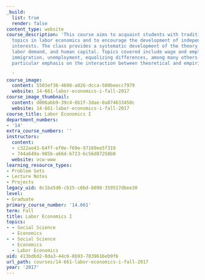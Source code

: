 ```yaml
---
_build:
  list: true
  render: false
content_type: website
course_description: 'This course aims to acquaint students with traditional and contemporary
  topics in labor economics and to encourage the development of independent research
  interests. The class provides a systematic development of the theory of labor supply,
  labor demand, and human capital. Topics covered include wage and employment determination,
  immigration, unemployment, equalizing differences, among many others. There is a
  particular emphasis on the interaction between theoretical and empirical modeling.

  '
course_image:
  content: 5503ef36-4608-a026-dcca-500beecc7979
  website: 14-661-labor-economics-i-fall-2017
course_image_thumbnail:
  content: d006abb9-39c4-6b1f-3dae-0a874633450c
  website: 14-661-labor-economics-i-fall-2017
course_title: Labor Economics I
department_numbers:
- '14'
extra_course_numbers: ''
instructors:
  content:
  - c322ae43-64ff-ef0e-f69e-97169ee5f319
  - 744a649a-985b-a66d-b723-6c56d07258b0
  website: ocw-www
learning_resource_types:
- Problem Sets
- Lecture Notes
- Projects
legacy_uid: 8c1ba5d0-cb15-c6bd-b098-359517dbee30
level:
- Graduate
primary_course_number: '14.661'
term: Fall
title: Labor Economics I
topics:
- - Social Science
  - Economics
- - Social Science
  - Economics
  - Labor Economics
uid: 413bdbd2-0da3-44c6-8b93-7839616eb9f6
url_path: courses/14-661-labor-economics-i-fall-2017
year: '2017'
---
```

